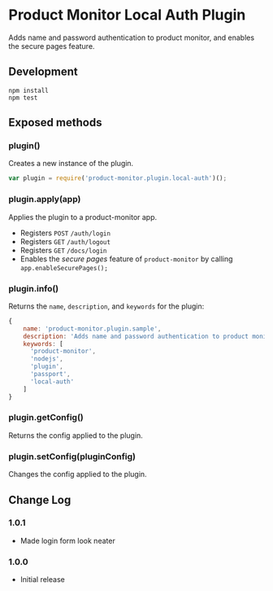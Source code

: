 # Product Monitor Local Auth Plugin
Adds name and password authentication to product monitor, and enables the secure pages feature.

## Development

```
npm install
npm test
```

## Exposed methods
### plugin()
Creates a new instance of the plugin.

```js
var plugin = require('product-monitor.plugin.local-auth')();
```

### plugin.apply(app)
Applies the plugin to a product-monitor app.
- Registers `POST` `/auth/login`
- Registers `GET` `/auth/logout`
- Registers `GET` `/docs/login`
- Enables the _secure pages_ feature of `product-monitor` by calling `app.enableSecurePages();`

### plugin.info()
Returns the `name`, `description`, and `keywords` for the plugin:

```js
{
    name: 'product-monitor.plugin.sample',
    description: 'Adds name and password authentication to product monitor, and enables the secure pages feature',
    keywords: [
      'product-monitor',
      'nodejs',
      'plugin',
      'passport',
      'local-auth'
    ]
}
```

### plugin.getConfig()
Returns the config applied to the plugin.

### plugin.setConfig(pluginConfig)
Changes the config applied to the plugin.

## Change Log
### 1.0.1
- Made login form look neater

### 1.0.0
- Initial release
